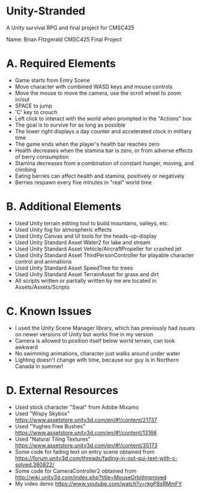 # Unity-Stranded
A Unity survival RPG and final project for CMSC425

Name: Brian Fitzgerald
CMSC425 Final Project

# A. Required Elements
* Game starts from Entry Scene
* Move character with combined WASD keys and mouse controls
* Move the mouse to move the camera, use the scroll wheel to zoom in/out
* SPACE to jump
* 'C' key to crouch
* Left click to interact with the world when prompted in the "Actions" box
* The goal is to survive for as long as possible
* The lower right displays a day counter and accelerated clock in military time
* The game ends when the player's health bar reaches zero
* Health decreases when the stamina bar is zero, or from adverse effects of berry consumption
* Stamina decreases from a combination of constant hunger, moving, and climbing
* Eating berries can affect health and stamina, positively or negatively
* Berries respawn every five minutes in "real" world time

# B. Additional Elements
* Used Unity terrain editing tool to build mountains, valleys, etc.
* Used Unity fog for atmospheric effects
* Used Unity Canvas and UI tools for the heads-up-display
* Used Unity Standard Asset Water2 for lake and stream
* Used Unity Standard Asset Vehicle/AircraftPropeller for crashed jet
* Used Unity Standard Asset ThirdPersonController for playable character control and animations
* Used Unity Standard Asset SpeedTree for trees
* Used Unity Standard Asset TerrainAsset for grass and dirt
* All scripts written or partially written by me are located in Assets/Assets/Scripts

# C. Known Issues
* I used the Unity Scene Manager library, which has previously had issues on newer versions of Unity but works fine in my version
* Camera is allowed to position itself below world terrain, can look awkward
* No swimming animations, character just walks around under water
* Lighting doesn't change with time, because our guy is in Northern Canada in summer!

# D. External Resources
* Used stock character "Swat" from Adobe Mixamo
* Used "Wispy Skybox" https://www.assetstore.unity3d.com/en/#!/content/21737
* Used "Yughes Free Bushes" https://www.assetstore.unity3d.com/en/#!/content/13168
* Used "Natural Tiling Textures" https://www.assetstore.unity3d.com/en/#!/content/35173
* Some code for fading text on entry scene obtained from https://forum.unity3d.com/threads/fading-in-out-gui-text-with-c-solved.380822/
* Some code for CameraController2 obtained from http://wiki.unity3d.com/index.php?title=MouseOrbitImproved
* My video demo https://www.youtube.com/watch?v=rkgP8sRMmFY
